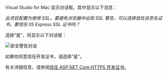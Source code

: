 Visual Studio for Mac 显示对话框，其中显示以下消息：

*此项目配置为使用 SSL。要避免浏览器中出现 SSL 警告，可以选择信任自签名证书。要信任 IIS Express SSL 证书吗？*

选择“是”，将显示以下对话框：

![安全警告对话](~/getting-started/_static/cert.png)

如果你同意信任开发证书，请选择“是”。

有关详细信息，请参阅[信任 ASP.NET Core HTTPS 开发证书](xref:security/enforcing-ssl#trust-the-aspnet-core-https-development-certificate-on-windows-and-macos)。
